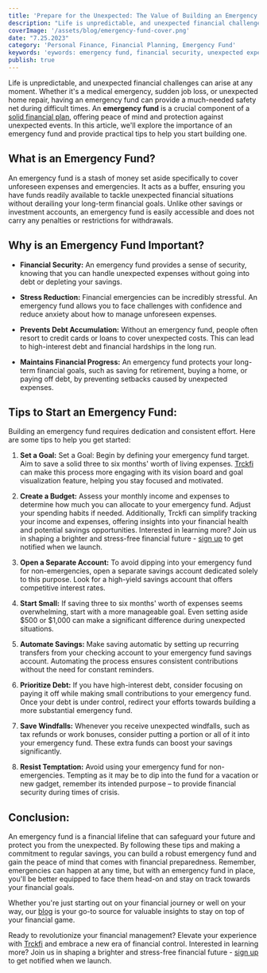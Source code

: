 ```yaml
---
title: 'Prepare for the Unexpected: The Value of Building an Emergency Fund'
description: "Life is unpredictable, and unexpected financial challenges can arise at any moment. Whether it's a medical emergency, sudden job loss, or unexpected home repair, having an emergency fund can provide a much-needed safety net during difficult times. An emergency fund is a crucial component of a solid financial plan, offering peace of mind and protection against unexpected events. In this article, we'll explore the importance of an emergency fund and provide practical tips to help you start building one. Learn how to prepare for the unexpected and take control of your financial future with an emergency fund."
coverImage: '/assets/blog/emergency-fund-cover.png'
date: "7.25.2023"
category: 'Personal Finance, Financial Planning, Emergency Fund'
keywords: 'eywords: emergency fund, financial security, unexpected expenses, financial preparedness, savings, budgeting, financial goals, peace of mind'
publish: true
---
```


Life is unpredictable, and unexpected financial challenges can arise at any moment. Whether it's a medical emergency, sudden job loss, or unexpected home repair, having an emergency fund can provide a much-needed safety net during difficult times. An **emergency fund** is a crucial component of a [solid financial plan](/blog/10-must-know-personal-finance-basics-for-financial-success), offering peace of mind and protection against unexpected events. In this article, we'll explore the importance of an emergency fund and provide practical tips to help you start building one.

## What is an Emergency Fund?

An emergency fund is a stash of money set aside specifically to cover unforeseen expenses and emergencies. It acts as a buffer, ensuring you have funds readily available to tackle unexpected financial situations without derailing your long-term financial goals. Unlike other savings or investment accounts, an emergency fund is easily accessible and does not carry any penalties or restrictions for withdrawals.

## Why is an Emergency Fund Important?

* **Financial Security:** An emergency fund provides a sense of security, knowing that you can handle unexpected expenses without going into debt or depleting your savings.

*  **Stress Reduction:** Financial emergencies can be incredibly stressful. An emergency fund allows you to face challenges with confidence and reduce anxiety about how to manage unforeseen expenses.

* **Prevents Debt Accumulation:** Without an emergency fund, people often resort to credit cards or loans to cover unexpected costs. This can lead to high-interest debt and financial hardships in the long run.

* **Maintains Financial Progress:** An emergency fund protects your long-term financial goals, such as saving for retirement, buying a home, or paying off debt, by preventing setbacks caused by unexpected expenses.

## Tips to Start an Emergency Fund:

Building an emergency fund requires dedication and consistent effort. Here are some tips to help you get started:

1. **Set a Goal:** Set a Goal: Begin by defining your emergency fund target. Aim to save a solid three to six months' worth of living expenses. [Trckfi](/) can make this process more engaging with its vision board and goal visualization feature, helping you stay focused and motivated.

2. **Create a Budget:** Assess your monthly income and expenses to determine how much you can allocate to your emergency fund. Adjust your spending habits if needed. Additionally, Trckfi can simplify tracking your income and expenses, offering insights into your financial health and potential savings opportunities. Interested in learning more? Join us in shaping a brighter and stress-free financial future - [sign up](/#get-notified) to get notified when we launch.

3. **Open a Separate Account:** To avoid dipping into your emergency fund for non-emergencies, open a separate savings account dedicated solely to this purpose. Look for a high-yield savings account that offers competitive interest rates.

4. **Start Small:** If saving three to six months' worth of expenses seems overwhelming, start with a more manageable goal. Even setting aside $500 or $1,000 can make a significant difference during unexpected situations.

5. **Automate Savings:** Make saving automatic by setting up recurring transfers from your checking account to your emergency fund savings account. Automating the process ensures consistent contributions without the need for constant reminders.

6. **Prioritize Debt:** If you have high-interest debt, consider focusing on paying it off while making small contributions to your emergency fund. Once your debt is under control, redirect your efforts towards building a more substantial emergency fund.

7. **Save Windfalls:** Whenever you receive unexpected windfalls, such as tax refunds or work bonuses, consider putting a portion or all of it into your emergency fund. These extra funds can boost your savings significantly.

8. **Resist Temptation:** Avoid using your emergency fund for non-emergencies. Tempting as it may be to dip into the fund for a vacation or new gadget, remember its intended purpose – to provide financial security during times of crisis.

## Conclusion:
An emergency fund is a financial lifeline that can safeguard your future and protect you from the unexpected. By following these tips and making a commitment to regular savings, you can build a robust emergency fund and gain the peace of mind that comes with financial preparedness. Remember, emergencies can happen at any time, but with an emergency fund in place, you'll be better equipped to face them head-on and stay on track towards your financial goals.

Whether you're just starting out on your financial journey or well on your way, our [blog](/blog) is your go-to source for valuable insights to stay on top of your financial game. 

Ready to revolutionize your financial management? Elevate your experience with [Trckfi](/) and embrace a new era of financial control. Interested in learning more? Join us in shaping a brighter and stress-free financial future - [sign up](/#get-notified) to get notified when we launch.

